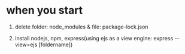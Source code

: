 # when you start

1. delete folder: node_modules & file: package-lock.json

2. install nodejs, npm, express(using ejs as a view engine: express --view=ejs [foldername])
